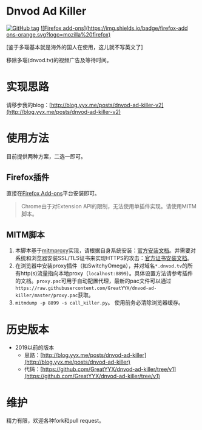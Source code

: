 # Dnvod Ad Killer

[![GitHub tag](https://img.shields.io/github/tag/GreatYYX/dnvod-ad-killer.svg)](https://github.com/GreatYYX/dnvod-ad-killer/releases) [![Firefox add-ons](https://img.shields.io/badge/firefox-add ons-orange.svg?logo=mozilla%20firefox)](https://addons.mozilla.org/en-US/firefox/addon/dnvod-ad-killer/)

[鉴于多瑙基本就是海外的国人在使用，这儿就不写英文了]

移除多瑙(dnvod.tv)的视频广告及等待时间。

# 实现思路

请移步我的blog：[http://blog.yyx.me/posts/dnvod-ad-killer-v2](http://blog.yyx.me/posts/dnvod-ad-killer-v2)

# 使用方法

目前提供两种方案，二选一即可。

## Firefox插件

直接在[Firefox Add-ons](https://addons.mozilla.org/en-US/firefox/addon/dnvod-ad-killer/)平台安装即可。

> Chrome由于对Extension API的限制，无法使用单插件实现。请使用MITM脚本。

## MITM脚本

1. 本脚本基于[mitmproxy](https://mitmproxy.org/)实现，请根据自身系统安装：[官方安装文档](https://docs.mitmproxy.org/stable/overview-installation/)。并需要对系统和浏览器安装SSL/TLS证书来实现HTTPS的攻击：[官方证书安装文档](https://docs.mitmproxy.org/stable/concepts-certificates/)。
2. 在浏览器中安装proxy插件（如SwitchyOmega），并对域名`*.dnvod.tv`的所有http(s)流量指向本地proxy（`localhost:8899`）。具体设置方法请参考插件的文档。`proxy.pac`可用于自动配置代理，最新的pac文件可以通过`https://raw.githubusercontent.com/GreatYYX/dnvod-ad-killer/master/proxy.pac`获取。
3. `mitmdump -p 8899 -s call_killer.py`。 使用前务必清除浏览器缓存。

# 历史版本

- 2019以前的版本
    - 思路：[http://blog.yyx.me/posts/dnvod-ad-killer](http://blog.yyx.me/posts/dnvod-ad-killer)
    - 代码：[https://github.com/GreatYYX/dnvod-ad-killer/tree/v1](https://github.com/GreatYYX/dnvod-ad-killer/tree/v1)

# 维护

精力有限，欢迎各种fork和pull request。
